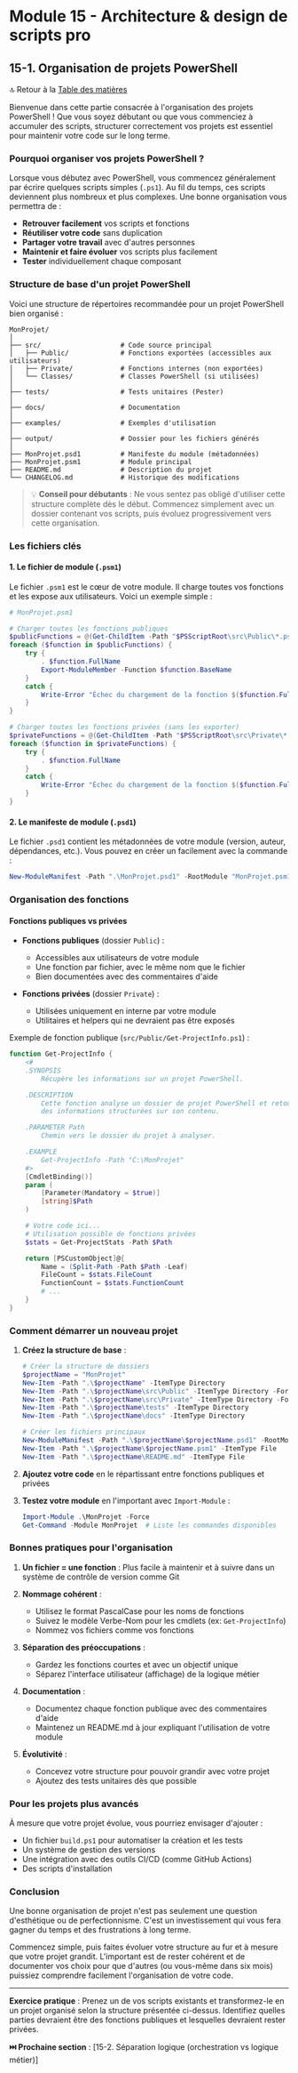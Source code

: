 # Module 15 - Architecture & design de scripts pro
## 15-1. Organisation de projets PowerShell

🔝 Retour à la [Table des matières](/SOMMAIRE.md)

Bienvenue dans cette partie consacrée à l'organisation des projets PowerShell ! Que vous soyez débutant ou que vous commenciez à accumuler des scripts, structurer correctement vos projets est essentiel pour maintenir votre code sur le long terme.

### Pourquoi organiser vos projets PowerShell ?

Lorsque vous débutez avec PowerShell, vous commencez généralement par écrire quelques scripts simples (`.ps1`). Au fil du temps, ces scripts deviennent plus nombreux et plus complexes. Une bonne organisation vous permettra de :

- **Retrouver facilement** vos scripts et fonctions
- **Réutiliser votre code** sans duplication
- **Partager votre travail** avec d'autres personnes
- **Maintenir et faire évoluer** vos scripts plus facilement
- **Tester** individuellement chaque composant

### Structure de base d'un projet PowerShell

Voici une structure de répertoires recommandée pour un projet PowerShell bien organisé :

```
MonProjet/
│
├── src/                    # Code source principal
│   ├── Public/             # Fonctions exportées (accessibles aux utilisateurs)
│   ├── Private/            # Fonctions internes (non exportées)
│   └── Classes/            # Classes PowerShell (si utilisées)
│
├── tests/                  # Tests unitaires (Pester)
│
├── docs/                   # Documentation
│
├── examples/               # Exemples d'utilisation
│
├── output/                 # Dossier pour les fichiers générés
│
├── MonProjet.psd1          # Manifeste du module (métadonnées)
├── MonProjet.psm1          # Module principal
├── README.md               # Description du projet
└── CHANGELOG.md            # Historique des modifications
```

> 💡 **Conseil pour débutants** : Ne vous sentez pas obligé d'utiliser cette structure complète dès le début. Commencez simplement avec un dossier contenant vos scripts, puis évoluez progressivement vers cette organisation.

### Les fichiers clés

#### 1. Le fichier de module (`.psm1`)

Le fichier `.psm1` est le cœur de votre module. Il charge toutes vos fonctions et les expose aux utilisateurs. Voici un exemple simple :

```powershell
# MonProjet.psm1

# Charger toutes les fonctions publiques
$publicFunctions = @(Get-ChildItem -Path "$PSScriptRoot\src\Public\*.ps1" -ErrorAction SilentlyContinue)
foreach ($function in $publicFunctions) {
    try {
        . $function.FullName
        Export-ModuleMember -Function $function.BaseName
    }
    catch {
        Write-Error "Échec du chargement de la fonction $($function.FullName): $_"
    }
}

# Charger toutes les fonctions privées (sans les exporter)
$privateFunctions = @(Get-ChildItem -Path "$PSScriptRoot\src\Private\*.ps1" -ErrorAction SilentlyContinue)
foreach ($function in $privateFunctions) {
    try {
        . $function.FullName
    }
    catch {
        Write-Error "Échec du chargement de la fonction $($function.FullName): $_"
    }
}
```

#### 2. Le manifeste de module (`.psd1`)

Le fichier `.psd1` contient les métadonnées de votre module (version, auteur, dépendances, etc.). Vous pouvez en créer un facilement avec la commande :

```powershell
New-ModuleManifest -Path ".\MonProjet.psd1" -RootModule "MonProjet.psm1" -Author "Votre Nom" -Description "Description de votre module"
```

### Organisation des fonctions

#### Fonctions publiques vs privées

- **Fonctions publiques** (dossier `Public`) :
  - Accessibles aux utilisateurs de votre module
  - Une fonction par fichier, avec le même nom que le fichier
  - Bien documentées avec des commentaires d'aide

- **Fonctions privées** (dossier `Private`) :
  - Utilisées uniquement en interne par votre module
  - Utilitaires et helpers qui ne devraient pas être exposés

Exemple de fonction publique (`src/Public/Get-ProjectInfo.ps1`) :

```powershell
function Get-ProjectInfo {
    <#
    .SYNOPSIS
        Récupère les informations sur un projet PowerShell.

    .DESCRIPTION
        Cette fonction analyse un dossier de projet PowerShell et retourne
        des informations structurées sur son contenu.

    .PARAMETER Path
        Chemin vers le dossier du projet à analyser.

    .EXAMPLE
        Get-ProjectInfo -Path "C:\MonProjet"
    #>
    [CmdletBinding()]
    param (
        [Parameter(Mandatory = $true)]
        [string]$Path
    )

    # Votre code ici...
    # Utilisation possible de fonctions privées
    $stats = Get-ProjectStats -Path $Path

    return [PSCustomObject]@{
        Name = (Split-Path -Path $Path -Leaf)
        FileCount = $stats.FileCount
        FunctionCount = $stats.FunctionCount
        # ...
    }
}
```

### Comment démarrer un nouveau projet

1. **Créez la structure de base** :
   ```powershell
   # Créer la structure de dossiers
   $projectName = "MonProjet"
   New-Item -Path ".\$projectName" -ItemType Directory
   New-Item -Path ".\$projectName\src\Public" -ItemType Directory -Force
   New-Item -Path ".\$projectName\src\Private" -ItemType Directory -Force
   New-Item -Path ".\$projectName\tests" -ItemType Directory
   New-Item -Path ".\$projectName\docs" -ItemType Directory

   # Créer les fichiers principaux
   New-ModuleManifest -Path ".\$projectName\$projectName.psd1" -RootModule "$projectName.psm1" -Author "Votre Nom"
   New-Item -Path ".\$projectName\$projectName.psm1" -ItemType File
   New-Item -Path ".\$projectName\README.md" -ItemType File
   ```

2. **Ajoutez votre code** en le répartissant entre fonctions publiques et privées

3. **Testez votre module** en l'important avec `Import-Module` :
   ```powershell
   Import-Module .\MonProjet -Force
   Get-Command -Module MonProjet  # Liste les commandes disponibles
   ```

### Bonnes pratiques pour l'organisation

1. **Un fichier = une fonction** : Plus facile à maintenir et à suivre dans un système de contrôle de version comme Git

2. **Nommage cohérent** :
   - Utilisez le format PascalCase pour les noms de fonctions
   - Suivez le modèle Verbe-Nom pour les cmdlets (ex: `Get-ProjectInfo`)
   - Nommez vos fichiers comme vos fonctions

3. **Séparation des préoccupations** :
   - Gardez les fonctions courtes et avec un objectif unique
   - Séparez l'interface utilisateur (affichage) de la logique métier

4. **Documentation** :
   - Documentez chaque fonction publique avec des commentaires d'aide
   - Maintenez un README.md à jour expliquant l'utilisation de votre module

5. **Évolutivité** :
   - Concevez votre structure pour pouvoir grandir avec votre projet
   - Ajoutez des tests unitaires dès que possible

### Pour les projets plus avancés

À mesure que votre projet évolue, vous pourriez envisager d'ajouter :

- Un fichier `build.ps1` pour automatiser la création et les tests
- Un système de gestion des versions
- Une intégration avec des outils CI/CD (comme GitHub Actions)
- Des scripts d'installation

### Conclusion

Une bonne organisation de projet n'est pas seulement une question d'esthétique ou de perfectionnisme. C'est un investissement qui vous fera gagner du temps et des frustrations à long terme.

Commencez simple, puis faites évoluer votre structure au fur et à mesure que votre projet grandit. L'important est de rester cohérent et de documenter vos choix pour que d'autres (ou vous-même dans six mois) puissiez comprendre facilement l'organisation de votre code.

---

**Exercice pratique** : Prenez un de vos scripts existants et transformez-le en un projet organisé selon la structure présentée ci-dessus. Identifiez quelles parties devraient être des fonctions publiques et lesquelles devraient rester privées.

**⏭️ Prochaine section** : [15-2. Séparation logique (orchestration vs logique métier)]


